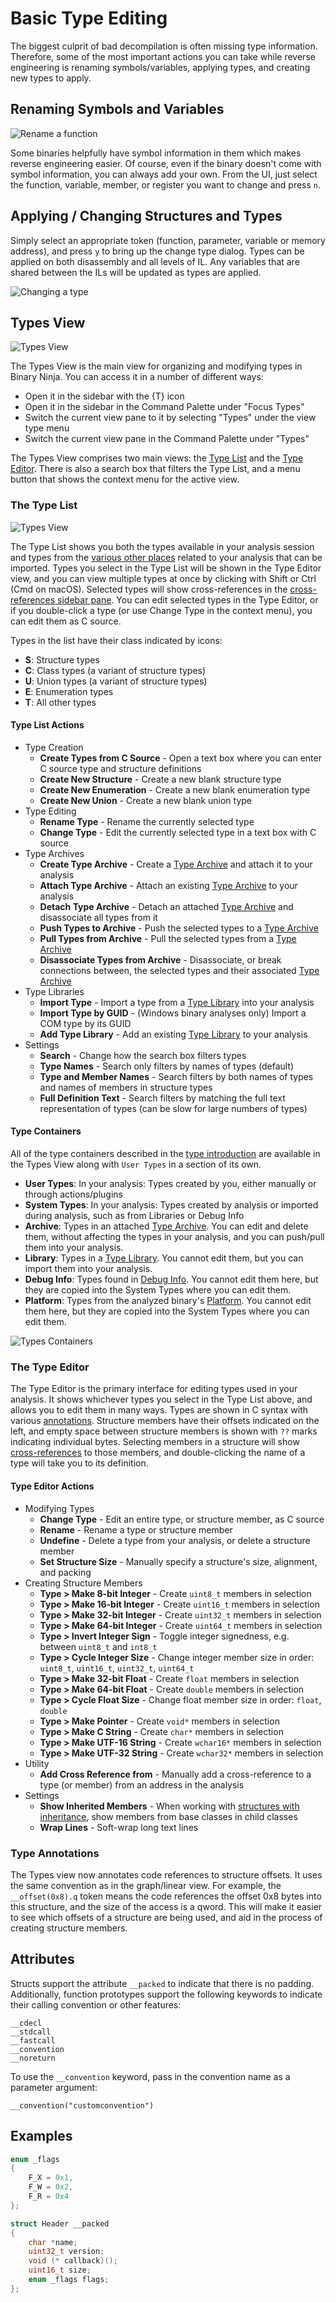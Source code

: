 # Basic Type Editing

The biggest culprit of bad decompilation is often missing type information. Therefore, some of the most important actions you can take while reverse engineering is renaming symbols/variables, applying types, and creating new types to apply.

## Renaming Symbols and Variables

![Rename a function](../../img/rename.png "Renaming a function")

Some binaries helpfully have symbol information in them which makes reverse engineering easier. Of course, even if the binary doesn't come with symbol information, you can always add your own. From the UI, just select the function, variable, member, or register you want to change and press `n`.

## Applying / Changing Structures and Types

Simply select an appropriate token (function, parameter, variable or memory address), and press `y` to bring up the change type dialog. Types can be applied on both disassembly and all levels of IL. Any variables that are shared between the ILs will be updated as types are applied.

![Changing a type](../../img/change-type.png "Changing a type")

## Types View

![Types View](../../img/types-view.png "Types View")

The Types View is the main view for organizing and modifying types in Binary Ninja.
You can access it in a number of different ways:

- Open it in the sidebar with the {T} icon
- Open it in the sidebar in the Command Palette under "Focus Types"
- Switch the current view pane to it by selecting "Types" under the view type menu
- Switch the current view pane in the Command Palette under "Types"

The Types View comprises two main views: the [Type List](#the-type-list) and the [Type Editor](#the-type-editor).
There is also a search box that filters the Type List, and a menu button that shows the context menu
for the active view.

### The Type List

![Types View](../../img/types-list.png "Types View")

The Type List shows you both the types available in your analysis session and types from
the [various other places](#type-containers) related to your analysis that can be imported.
Types you select in the Type List will be shown in the Type Editor view, and you can view
multiple types at once by clicking with Shift or Ctrl (Cmd on macOS). Selected types will
show cross-references in the [cross-references sidebar pane](../index.md#cross-references).
You can edit selected types in the Type Editor, or if you double-click a type
(or use Change Type in the context menu), you can edit them as C source.

Types in the list have their class indicated by icons:

* **S**: Structure types
* **C**: Class types (a variant of structure types)
* **U**: Union types (a variant of structure types)
* **E**: Enumeration types
* **T**: All other types

#### Type List Actions

* Type Creation
	* **Create Types from C Source** - Open a text box where you can enter C source type and structure definitions
	* **Create New Structure** - Create a new blank structure type
	* **Create New Enumeration** - Create a new blank enumeration type
	* **Create New Union** - Create a new blank union type
* Type Editing
	* **Rename Type** - Rename the currently selected type
	* **Change Type** - Edit the currently selected type in a text box with C source
* Type Archives
	* **Create Type Archive** - Create a [Type Archive](typearchives.md) and attach it to your analysis
	* **Attach Type Archive** - Attach an existing [Type Archive](typearchives.md) to your analysis
	* **Detach Type Archive** - Detach an attached [Type Archive](typearchives.md) and disassociate all types from it
	* **Push Types to Archive** - Push the selected types to a [Type Archive](typearchives.md)
	* **Pull Types from Archive** - Pull the selected types from a [Type Archive](typearchives.md)
	* **Disassociate Types from Archive** - Disassociate, or break connections between, the selected types and their associated [Type Archive](typearchives.md)
* Type Libraries
	* **Import Type** - Import a type from a [Type Library](../../dev/annotation.md#type-libraries) into your analysis
	* **Import Type by GUID** - (Windows binary analyses only) Import a COM type by its GUID
	* **Add Type Library** - Add an existing [Type Library](../../dev/annotation.md#type-libraries) to your analysis
* Settings
	* **Search** - Change how the search box filters types
	* **Type Names** - Search only filters by names of types (default)
	* **Type and Member Names** - Search filters by both names of types and names of members in structure types
	* **Full Definition Text** - Search filters by matching the full text representation of types (can be slow for large numbers of types)

#### Type Containers

All of the type containers described in the [type introduction](index.md) are available in the Types View along with `User Types` in a section of its own.

* **User Types**: In your analysis: Types created by you, either manually or through actions/plugins
* **System Types**: In your analysis: Types created by analysis or imported during analysis, such as from Libraries or Debug Info
* **Archive**: Types in an attached [Type Archive](typearchives.md). You can edit and delete them, without affecting the types in your analysis, and you can push/pull them into your analysis.
* **Library**: Types in a [Type Library](../../dev/annotation.md#type-libraries). You cannot edit them, but you can import them into your analysis.
* **Debug Info**: Types found in [Debug Info](debuginfo.md). You cannot edit them here, but they are copied into the System Types where you can edit them.
* **Platform**: Types from the analyzed binary's [Platform](platformtypes.md). You cannot edit them here, but they are copied into the System Types where you can edit them.

![Types Containers](../../img/types-containers.png "Type Containers")

### The Type Editor

The Type Editor is the primary interface for editing types used in your analysis. It shows
whichever types you select in the Type List above, and allows you to edit them in many ways.
Types are shown in C syntax with various [annotations](#type-annotations). Structure members
have their offsets indicated on the left, and empty space between structure members is shown
with `??` marks indicating individual bytes. Selecting members in a structure will show
[cross-references](../index.md#cross-references) to those members, and double-clicking
the name of a type will take you to its definition.

#### Type Editor Actions

* Modifying Types
	* **Change Type** - Edit an entire type, or structure member, as C source
	* **Rename** - Rename a type or structure member
	* **Undefine** - Delete a type from your analysis, or delete a structure member
	* **Set Structure Size** - Manually specify a structure's size, alignment, and packing
* Creating Structure Members
	* **Type > Make 8-bit Integer** - Create `uint8_t` members in selection
	* **Type > Make 16-bit Integer** - Create `uint16_t` members in selection
	* **Type > Make 32-bit Integer** - Create `uint32_t` members in selection
	* **Type > Make 64-bit Integer** - Create `uint64_t` members in selection
	* **Type > Invert Integer Sign** - Toggle integer signedness, e.g. between `uint8_t` and `int8_t`
	* **Type > Cycle Integer Size** - Change integer member size in order: `uint8_t`, `uint16_t`, `uint32_t`, `uint64_t`
	* **Type > Make 32-bit Float** - Create `float` members in selection
	* **Type > Make 64-bit Float** - Create `double` members in selection
	* **Type > Cycle Float Size** - Change float member size in order: `float`, `double`
	* **Type > Make Pointer** - Create `void*` members in selection
	* **Type > Make C String** - Create `char*` members in selection
	* **Type > Make UTF-16 String** - Create `wchar16*` members in selection
	* **Type > Make UTF-32 String** - Create `wchar32*` members in selection
* Utility
	* **Add Cross Reference from** - Manually add a cross-reference to a type (or member) from an address in the analysis
* Settings
	* **Show Inherited Members** - When working with [structures with inheritance](cpp.md#derived-classes), show members from base classes in child classes
	* **Wrap Lines** - Soft-wrap long text lines

### Type Annotations

The Types view now annotates code references to structure offsets. It uses the same convention as in the graph/linear view. For example, the `__offset(0x8).q` token means the code references the offset 0x8 bytes into this structure, and the size of the access is a qword. This will make it easier to see which offsets of a structure are being used, and aid in the process of creating structure members.

## Attributes

Structs support the attribute `__packed` to indicate that there is no padding. Additionally, function prototypes support the following keywords to indicate their calling convention or other features:

``` text
__cdecl
__stdcall
__fastcall
__convention
__noreturn
```

To use the `__convention` keyword, pass in the convention name as a parameter argument:

```
__convention("customconvention")
```


## Examples

``` C
enum _flags
{
    F_X = 0x1,
    F_W = 0x2,
    F_R = 0x4
};
```

``` C
struct Header __packed
{
    char *name;
    uint32_t version;
    void (* callback)();
    uint16_t size;
    enum _flags flags;
};
```
